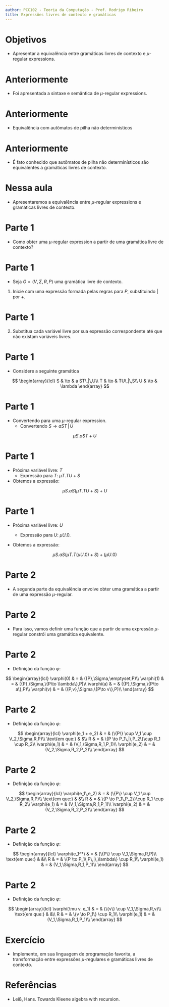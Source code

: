 ```yaml
---
author: PCC102 - Teoria da Computação - Prof. Rodrigo Ribeiro
title: Expressões livres de contexto e gramáticas
---
```


Objetivos
=========

- Apresentar a equivalência entre gramáticas livres de 
contexto e $\mu$-regular expressions.

Anteriormente
=============

- Foi apresentada a sintaxe e semântica de 
$\mu$-regular expressions.

Anteriormente
=============

- Equivalência com autômatos de pilha não 
determinísticos


Anteriormente
=============

- É fato conhecido que autômatos de pilha não
determinísticos são equivalentes a gramáticas
livres de contexto.


Nessa aula
===========

- Apresentaremos a equivalência entre $\mu$-regular
expressions e gramáticas livres de contexto.

Parte 1
=======

- Como obter uma $\mu$-regular expression a partir 
de uma gramática livre de contexto?

Parte 1
=======

- Seja $G = (V,\Sigma,R,P)$ uma gramática livre de contexto.

1. Inicie com uma expressão formada pelas regras para $P$, 
substituindo $|$ por $+$.

Parte 1
=======

2. Substitua cada variável livre por sua expressão correspondente 
até que não existam variáveis livres.

Parte 1
=======

- Considere a seguinte gramática

$$
\begin{array}{lcl}
S & \to & a ST\,|\,U\\
T & \to & TU\,|\,S\\
U & \to & \lambda
\end{array}
$$


Parte 1
=======

- Convertendo para uma $\mu$-regular expression.
   - Convertendo $S \to a ST\,|\,U$
   
$$
\mu S. a ST + U
$$

Parte 1
=======

- Próxima variável livre: $T$
   - Expressão para $T$: $\mu T. TU + S$
- Obtemos a expressão:

$$
\mu S. a S(\mu T. TU + S) + U
$$

Parte 1
=======

- Próxima variável livre: $U$
   - Expressão para $U$: $\mu U. 0$.
   
- Obtemos a expressão:

$$
\mu S. a S(\mu T. T(\mu U. 0) + S) + (\mu U. 0)
$$

Parte 2
=======

- A segunda parte da equivalência envolve obter uma 
gramática a partir de uma expressão $\mu$-regular.


Parte 2
=======

- Para isso, vamos definir uma função que a partir de
uma expressão $\mu$-regular constrói uma gramática 
equivalente.

Parte 2
=======

- Definição da função $\varphi$:

$$
\begin{array}{lcl}
   \varphi(0) & = & ({P},\Sigma,\emptyset,P)\\
   \varphi(1) & = & ({P},\Sigma,\{P\to \lambda\},P)\\
   \varphi(a) & = & ({P},\Sigma,\{P\to a\},P)\\
   \varphi(v) & = & ({P,v},\Sigma,\{P\to v\},P)\\
\end{array}
$$

Parte 2
=======

- Definição da função $\varphi$:

$$
\begin{array}{lcl}
   \varphi(e_1 + e_2) & = & (\{P\} \cup V_1 \cup V_2,\Sigma,R,P)\\
   \text{em que:}     &   &\\
   R                  & = & \{P \to P_1\,|\,P_2\}\cup R_1 \cup R_2\\
   \varphi(e_1)       & = & (V_1,\Sigma,R_1,P_1)\\
   \varphi(e_2)       & = & (V_2,\Sigma,R_2,P_2)\\
\end{array}
$$

Parte 2
=======

- Definição da função $\varphi$:

$$
\begin{array}{lcl}
   \varphi(e_1\,e_2) & = & (\{P\} \cup V_1 \cup V_2,\Sigma,R,P)\\
   \text{em que:}     &   &\\
   R                  & = & \{P \to P_1\,P_2\}\cup R_1 \cup R_2\\
   \varphi(e_1)       & = & (V_1,\Sigma,R_1,P_1)\\
   \varphi(e_2)       & = & (V_2,\Sigma,R_2,P_2)\\
\end{array}
$$

Parte 2
=======

- Definição da função $\varphi$:

$$
\begin{array}{lcl}
   \varphi(e_1^*) & = & (\{P\} \cup V_1,\Sigma,R,P)\\
   \text{em que:}     &   &\\
   R                  & = & \{P \to P_1\,P\,|\,\lambda\} \cup R_1\\
   \varphi(e_1)       & = & (V_1,\Sigma,R_1,P_1)\\
\end{array}
$$

Parte 2
=======

- Definição da função $\varphi$:

$$
\begin{array}{lcl}
   \varphi(\mu v. e_1) & = & (\{v\} \cup V_1,\Sigma,R,v)\\
   \text{em que:}      &   &\\
   R                   & = & \{v \to P_1\} \cup R_1\\
   \varphi(e_1)        & = & (V_1,\Sigma,R_1,P_1)\\
\end{array}
$$

Exercício
=========

- Implemente, em sua linguagem de programação favorita, 
a transformação entre expressões $\mu$-regulares e 
gramáticas livres de contexto.

Referências
===========

- Leiß, Hans. Towards Kleene algebra with recursion.

